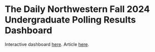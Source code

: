 # The Daily Northwestern Fall 2024 Undergraduate Polling Results Dashboard 
Interactive dashboard [here](https://apps.dailynorthwestern.com/polling-fall24/polling.html). 
Article [here](https://dailynorthwestern.com/2024/10/23/campus/f24-poll/).
